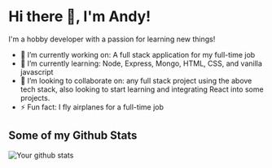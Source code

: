 # Hi there 👋, I'm Andy!

I'm a hobby developer with a passion for learning new things!

- 🔭 I’m currently working on: A full stack application for my full-time job
- 🌱 I’m currently learning: Node, Express, Mongo, HTML, CSS, and vanilla javascript
- 👯 I’m looking to collaborate on: any full stack project using the above tech stack, also looking to start learning and integrating React into some projects.
- ⚡ Fun fact: I fly airplanes for a full-time job

## Some of my Github Stats
![Your github stats](https://github-readme-stats.vercel.app/api?username=abutler911&show_icons=true)
